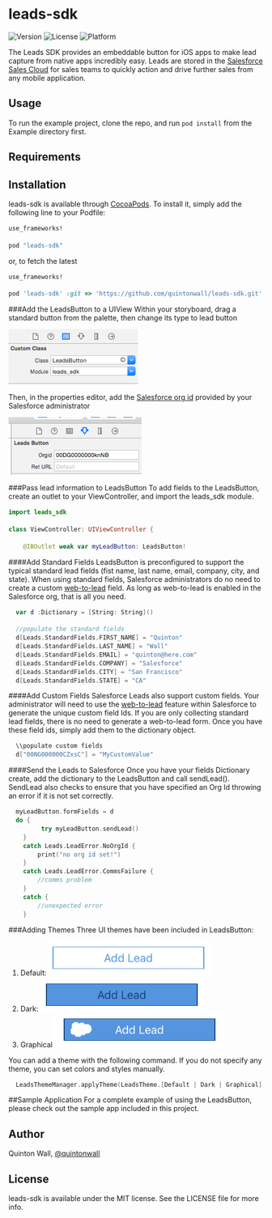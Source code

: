 # leads-sdk
![Version](https://img.shields.io/cocoapods/v/leads-sdk.svg?style=flat)
![License](https://img.shields.io/cocoapods/l/leads-sdk.svg?style=flat)
![Platform](https://img.shields.io/cocoapods/p/leads-sdk.svg?style=flat)

The Leads SDK provides an embeddable button for iOS apps to make lead capture from native apps incredibly easy. Leads are stored in the [Salesforce Sales Cloud](http://salesforce.com/sales-cloud) for sales teams to quickly action and drive further sales from any mobile application.

## Usage

To run the example project, clone the repo, and run `pod install` from the Example directory first.

## Requirements

## Installation

leads-sdk is available through [CocoaPods](http://cocoapods.org). To install
it, simply add the following line to your Podfile:

```ruby
use_frameworks!

pod "leads-sdk"
```

or, to fetch the latest

```ruby
use_frameworks!

pod 'leads-sdk' :git => 'https://github.com/quintonwall/leads-sdk.git'
```


###Add the LeadsButton to a UIView
Within your storyboard, drag a standard button from the palette, then change its type to lead button

![](https://github.com/quintonwall/leads-sdk/blob/master/readme-assets/customClass.png?raw=true)

Then, in the properties editor, add the [Salesforce org id](https://help.salesforce.com/HTViewSolution?id=000006019) provided by your Salesforce administrator

![](https://github.com/quintonwall/leads-sdk/blob/master/readme-assets/setOrgId.png?raw=true)

###Pass lead information to LeadsButton
To add fields to the LeadsButton, create an outlet to your ViewController, and import the leads_sdk module.

```swift
import leads_sdk

class ViewController: UIViewController {

    @IBOutlet weak var myLeadButton: LeadsButton!

```


####Add Standard Fields
LeadsButton is preconfigured to support the typical standard lead fields (fist name, last name, email, company, city, and state). When using standard fields, Salesforce administrators do no need to create a custom  [web-to-lead](https://help.salesforce.com/apex/HTViewHelpDoc?id=setting_up_web_to_lead.htm&language=en_US) field. As long as web-to-lead is enabled in the Salesforce org, that is all you need.

```swift
  var d :Dictionary = [String: String]()

  //populate the standard fields
  d[Leads.StandardFields.FIRST_NAME] = "Quinton"
  d[Leads.StandardFields.LAST_NAME] = "Wall"
  d[Leads.StandardFields.EMAIL] = "quinton@here.com"
  d[Leads.StandardFields.COMPANY] = "Salesforce"
  d[Leads.StandardFields.CITY] = "San Francisco"
  d[Leads.StandardFields.STATE] = "CA"
```

####Add Custom Fields
Salesforce Leads also support custom fields. Your administrator will need to use the [web-to-lead](https://help.salesforce.com/apex/HTViewHelpDoc?id=setting_up_web_to_lead.htm&language=en_US) feature within Salesforce to generate the unique custom field Ids. If you are only collecting standard lead fields, there is no need to generate a web-to-lead form. Once you have these field ids, simply add them to the dictionary object.

```swift
  \\populate custom fields
  d["00NG000000CZxsC"] = "MyCustomValue"
```

####Send the Leads to Salesforce
Once you have your fields Dictionary create, add the dictionary to the LeadsButton and call sendLead(). SendLead also checks to ensure that you have specified an Org Id throwing an error if it is not set correctly.

```swift
  myLeadButton.formFields = d
  do {
         try myLeadButton.sendLead()
    }
    catch Leads.LeadError.NoOrgId {
        print("no org id set!")
    }
    catch Leads.LeadError.CommsFailure {
        //comms problem
    }
    catch {
        //unexpected error
    }

```

###Adding Themes
Three UI themes have been included in LeadsButton:

1. Default: ![Default](https://github.com/quintonwall/leads-sdk/blob/master/readme-assets/default.png?raw=true)
2. Dark: ![Dark](https://github.com/quintonwall/leads-sdk/blob/master/readme-assets/dark.png?raw=true)
3. Graphical ![Graphical](https://github.com/quintonwall/leads-sdk/blob/master/readme-assets/graphical.png?raw=true)

You can add a theme with the following command. If you do not specify any theme, you can set colors and styles manually.

```swift
  LeadsThemeManager.applyTheme(LeadsTheme.[Default | Dark | Graphical], leadsbutton: myLeadButton)
```

##Sample Application
For a complete example of using the LeadsButton, please check out the sample app included in this project.

## Author

Quinton Wall, [@quintonwall](http://twitter.com/quintonwall)

## License

leads-sdk is available under the MIT license. See the LICENSE file for more info.
